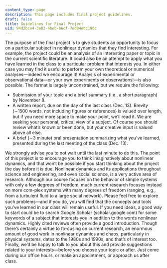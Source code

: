 ```yaml
---
content_type: page
description: This page includes final project guidelines.
draft: false
title: Guidelines for Final Project
uid: 94d2bce4-3e02-4beb-b6df-7ed84ebc196c
---
```

The purpose of the final project is to give students an opportunity to focus on a particular subject in nonlinear dynamics that they find interesting. For example, the project could be an analysis of an interesting paper or topic in the current scientific literature. It could also be an attempt to apply what you have learned in the class to a particular problem that interests you. In either case you may find it useful to perform your own theoretical or numerical analyses—indeed we encourage it! Analysis of experimental or observational data—or your own experiments or observations!—is also possible. The format is largely unconstrained, but we require the following:

- Submission of your topic and a brief summary (i.e., a short paragraph) by November 8. 
- A written report, due on the day of the last class (Dec. 13). Brevity (∼1500 words, not including ﬁgures or references) is valued over length, but if you need more space to make your point, we’ll read it. We are seeking your personal, critical view of a subject. Of course you should review what’s known or been done, but your creative input is valued above all else. 
- A brief (∼3 minute) oral presentation summarizing what you’ve learned, presented during the last meeting of the class (Dec. 13).

We strongly advise you to not wait until the last minute to do this. The point of this project is to encourage you to think imaginatively about nonlinear dynamics, and that won’t be possible if you start thinking about the project the day before it is due. Nonlinear dynamics and its applications throughout science and engineering, and even social science, is a very active area of research. Although our course focuses on the behavior of simple systems with only a few degrees of freedom, much current research focuses instead on more com-plex systems with many degrees of freedom (ranging, e.g., from a turbulent ﬂuid to a large social network). Please feel free to explore such problems—and if you do, you will ﬁnd that the concepts and tools you’ve learned in our class will remain useful. If you need ideas, a good way to start could be to search Google Scholar (scholar.google.com) for some keywords of a subject that interests you in addition to the words nonlinear dynamics. Highly cited reviews often provide a good introduction. Though there’s certainly a virtue to fo-cusing on current research, an enormous amount of good work in nonlinear dynamics and chaos, particularly in physical systems, dates to the 1980s and 1990s, and that’s of interest too. Finally, we’d be happy to talk to you about this and provide suggestions related to your interests—before you choose your topic or after. Just come during our ofﬁce hours, or make an appointment, or approach us after class.